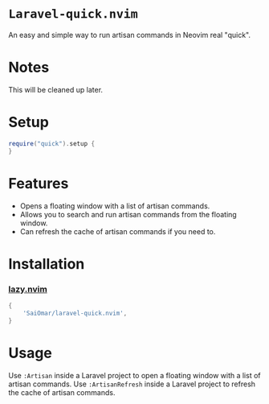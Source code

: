 # `Laravel-quick.nvim`

An easy and simple way to run artisan commands in Neovim real "quick".

# Notes

This will be cleaned up later.

# Setup

```lua
require("quick").setup {
}
```

# Features

- Opens a floating window with a list of artisan commands.
- Allows you to search and run artisan commands from the floating window.
- Can refresh the cache of artisan commands if you need to.

# Installation

### [lazy.nvim](https://github.com/folke/lazy.nvim)

```lua
{
    'SaiOmar/laravel-quick.nvim',
}
```

# Usage

Use `:Artisan` inside a Laravel project to open a floating window with a list of artisan commands.
Use `:ArtisanRefresh` inside a Laravel project to refresh the cache of artisan commands.


